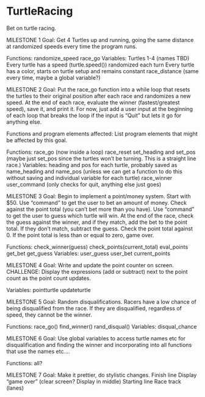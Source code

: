 # TurtleRacing
Bet on turtle racing.

MILESTONE 1
Goal: Get 4 Turtles up and running, going the same distance at randomized speeds every time the program runs.

Functions:
randomize_speed
race_go
Variables:
Turtles 1-4 (names TBD)
Every turtle has a speed (turtle.speed()) randomized each turn
Every turtle has a color, starts on turtle setup and remains constant
race_distance (same every time, maybe a global variable?)


MILESTONE 2
Goal:  Put the race_go function into a while loop that resets the turtles to their original position after each race and randomizes a new speed. At the end of each race, evaluate the winner (fastest/greatest speed), save it, and print it. For now, just add a user input at the beginning of each loop that breaks the loop if the input is “Quit” but lets it go for anything else.

Functions and program elements affected:  List program elements that might be affected by this goal.

Functions: 
race_go (now inside a loop)
race_reset
set_heading and set_pos (maybe just set_pos since the turtles won’t be turning. This is a straight line race.)
Variables:
heading and pos for each turtle, probably saved as name_heading and name_pos (unless we can get a function to do this without saving and individual variable for each turtle)
race_winner 
user_command (only checks for quit, anything else just goes)

MILESTONE 3
Goal: 
Begin to implement a point/money system. Start with $50. Use “command” to get the user to bet an amount of money. Check against the point total (you can’t bet more than you have). Use “command” to get the user to guess which turtle will win. At the end of the race, check the guess against the winner, and if they match, add the bet to the point total. If they don’t match, subtract the guess. Check the point total against 0. If the point total is less than or equal to zero, game over.

Functions:
check_winner(guess)
check_points(current_total)
eval_points
get_bet
get_guess
Variables:
user_guess
user_bet
current_points

MILESTONE 4
Goal:
Write and update the point counter on screen. CHALLENGE: Display the expressions (add or subtract) next to the point count as the point count updates.

Variables:
pointturtle
updateturtle

MILESTONE 5
Goal:
Random disqualifications. 
Racers have a low chance of being disqualified from the race. If they are disqualified, regardless of speed, they cannot be the winner.


Functions:
race_go() 
find_winner()
rand_disqual()
Variables:
disqual_chance

MILESTONE 6
Goal:
Use global variables to access turtle names etc for disqualification and finding the winner and incorporating into all functions that use the names etc….

Functions:
all?

MILESTONE 7
Goal:
Make it prettier, do stylistic changes. 
Finish line
Display “game over” (clear screen? Display in middle)
Starting line
Race track (lanes)

